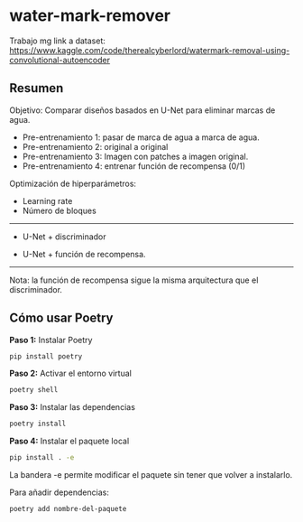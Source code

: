# water-mark-remover
Trabajo mg
link a dataset: https://www.kaggle.com/code/therealcyberlord/watermark-removal-using-convolutional-autoencoder

## Resumen
Objetivo: Comparar diseños basados en U-Net para eliminar marcas de agua.

- Pre-entrenamiento 1: pasar de marca de agua a marca de agua.
- Pre-entrenamiento 2: original a original
- Pre-entrenamiento 3: Imagen con patches a imagen original.
- Pre-entrenamiento 4: entrenar función de recompensa (0/1)

Optimización de hiperparámetros:
- Learning rate
- Número de bloques
-----

- U-Net + discriminador

- U-Net + función de recompensa.

-----

Nota: la función de recompensa sigue la misma arquitectura que el discriminador.

## Cómo usar Poetry

**Paso 1:** Instalar Poetry
```bash
pip install poetry
```

**Paso 2:** Activar el entorno virtual
```bash
poetry shell
```

**Paso 3:** Instalar las dependencias
```bash
poetry install
```

**Paso 4:** Instalar el paquete local
```bash
pip install . -e
```
La bandera -e permite modificar el paquete sin tener que volver a instalarlo.

Para añadir dependencias:
```bash
poetry add nombre-del-paquete
```